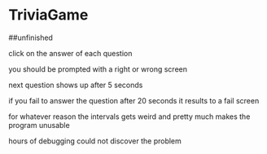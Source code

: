 # TriviaGame

##unfinished

click on the answer of each question

you should be prompted with a right or wrong screen

next question shows up after 5 seconds

if you fail to answer the question after 20 seconds it results to a fail screen 

for whatever reason the intervals gets weird and pretty much makes the program unusable

hours of debugging could not discover the problem


